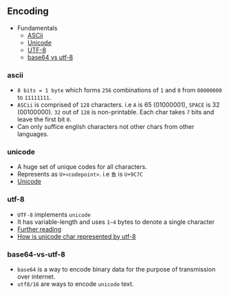## Encoding

* Fundamentals
  * [ASCii](#ascii)
  * [Unicode](#unicode)
  * [UTF-8](#utf-8)
  * [base64 vs utf-8](#base64-vs-utf-8)

### ascii
* `8 bits = 1 byte` which forms `256` combinations of `1` and `0` from `00000000` to `11111111`.
* `ASCii` is comprised of `128` characters. i.e `A` is 65 (01000001), `SPACE` is 32 (00100000). `32` out of `128` is non-printable. Each char takes `7` bits and leave the first bit `0`.
* Can only suffice english characters not other chars from other languages.

### unicode
* A huge set of unique codes for all characters.
* Represents as `U+<codepoint>`. i.e `鱼` is `U+9C7C`
* [Unicode](http://www.ruanyifeng.com/blog/2014/12/unicode.html)

### utf-8
* `UTF-8` implements `unicode`
* It has variable-length and uses `1~4` bytes to denote a single character
* [Further reading](http://www.ruanyifeng.com/blog/2007/10/ascii_unicode_and_utf-8.html)
* [How is unicode char represented by utf-8](https://www.jianshu.com/p/9ed19a6645df)

### base64-vs-utf-8
* `base64` is a way to encode binary data for the purpose of transmission over internet.
* `utf8/16` are ways to encode `unicode` text.
